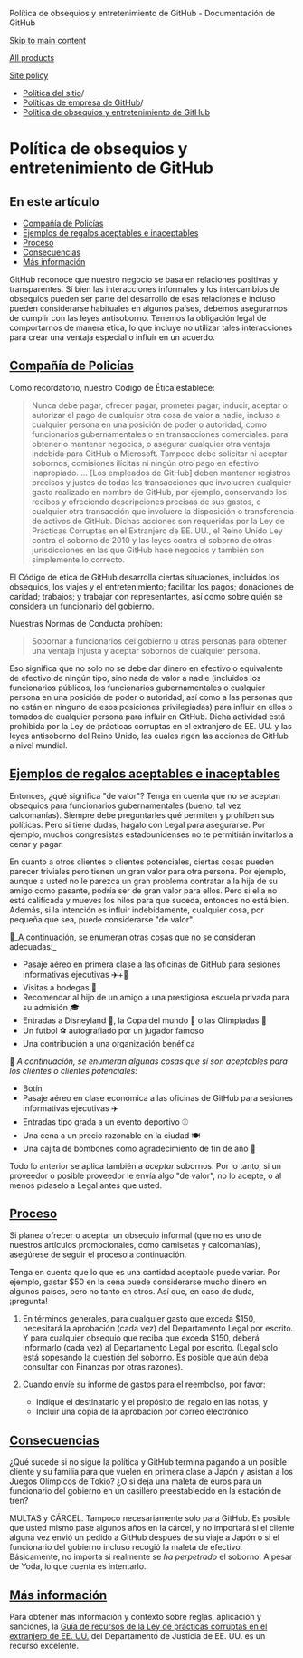 Política de obsequios y entretenimiento de GitHub - Documentación de GitHub

[Skip to main content](#main-content)

[All products](/es)

[Site policy](/site-policy)

* [Política del sitio](/es/site-policy)/
* [Políticas de empresa de GitHub](/es/site-policy/github-company-policies)/
* [Política de obsequios y entretenimiento de GitHub](/es/site-policy/github-company-policies/github-gifts-and-entertainment-policy)

Política de obsequios y entretenimiento de GitHub
==========

En este artículo
----------

* [Compañía de Policías](#company-policies)
* [Ejemplos de regalos aceptables e inaceptables](#examples-of-acceptable-and-unacceptable-gifts)
* [Proceso](#process)
* [Consecuencias](#consequences)
* [Más información](#more-information)

GitHub reconoce que nuestro negocio se basa en relaciones positivas y transparentes. Si bien las interacciones informales y los intercambios de obsequios pueden ser parte del desarrollo de esas relaciones e incluso pueden considerarse habituales en algunos países, debemos asegurarnos de cumplir con las leyes antisoborno. Tenemos la obligación legal de comportarnos de manera ética, lo que incluye no utilizar tales interacciones para crear una ventaja especial o influir en un acuerdo.

[Compañía de Policías](#company-policies)
----------

Como recordatorio, nuestro Código de Ética establece:

>
>
> Nunca debe pagar, ofrecer pagar, prometer pagar, inducir, aceptar o autorizar el pago de cualquier otra cosa de valor a nadie, incluso a cualquier persona en una posición de poder o autoridad, como funcionarios gubernamentales o en transacciones comerciales. para obtener o mantener negocios, o asegurar cualquier otra ventaja indebida para GitHub o Microsoft. Tampoco debe solicitar ni aceptar sobornos, comisiones ilícitas ni ningún otro pago en efectivo inapropiado. ... [Los empleados de GitHub] deben mantener registros precisos y justos de todas las transacciones que involucren cualquier gasto realizado en nombre de GitHub, por ejemplo, conservando los recibos y ofreciendo descripciones precisas de sus gastos, o cualquier otra transacción que involucre la disposición o transferencia de activos de GitHub. Dichas acciones son requeridas por la Ley de Prácticas Corruptas en el Extranjero de EE. UU., el Reino Unido Ley contra el soborno de 2010 y las leyes contra el soborno de otras jurisdicciones en las que GitHub hace negocios y también son simplemente lo correcto.
>
>

El Código de ética de GitHub desarrolla ciertas situaciones, incluidos los obsequios, los viajes y el entretenimiento; facilitar los pagos; donaciones de caridad; trabajos; y trabajar con representantes, así como sobre quién se considera un funcionario del gobierno.

Nuestras Normas de Conducta prohíben:

>
>
> Sobornar a funcionarios del gobierno u otras personas para obtener una ventaja injusta y aceptar sobornos de cualquier persona.
>
>

Eso significa que no solo no se debe dar dinero en efectivo o equivalente de efectivo de ningún tipo, sino nada de valor a nadie (incluidos los funcionarios públicos, los funcionarios gubernamentales o cualquier persona en una posición de poder o autoridad, así como a las personas que no están en ninguno de esos posiciones privilegiadas) para influir en ellos o tomados de cualquier persona para influir en GitHub. Dicha actividad está prohibida por la Ley de prácticas corruptas en el extranjero de EE. UU. y las leyes antisoborno del Reino Unido, las cuales rigen las acciones de GitHub a nivel mundial.

[Ejemplos de regalos aceptables e inaceptables](#examples-of-acceptable-and-unacceptable-gifts)
----------

Entonces, ¿qué significa "de valor"? Tenga en cuenta que no se aceptan obsequios para funcionarios gubernamentales (bueno, tal vez calcomanías). Siempre debe preguntarles qué permiten y prohíben sus políticas. Pero si tiene dudas, hágalo con Legal para asegurarse. Por ejemplo, muchos congresistas estadounidenses no te permitirán invitarlos a cenar y pagar.

En cuanto a otros clientes o clientes potenciales, ciertas cosas pueden parecer triviales pero tienen un gran valor para otra persona. Por ejemplo, aunque a usted no le parezca un gran problema contratar a la hija de su amigo como pasante, podría ser de gran valor para ellos. Pero si ella no está calificada y mueves los hilos para que suceda, entonces no está bien. Además, si la intención es influir indebidamente, cualquier cosa, por pequeña que sea, puede considerarse "de valor".

🙅\_A continuación, se enumeran otras cosas que no se consideran adecuadas:\_

* Pasaje aéreo en primera clase a las oficinas de GitHub para sesiones informativas ejecutivas ✈️+🍾
* Visitas a bodegas 🍷
* Recomendar al hijo de un amigo a una prestigiosa escuela privada para su admisión 🎓
* Entradas a Disneyland 👸, la Copa del mundo 🥅 o las Olimpiadas 🏅
* Un futbol ⚽️ autografiado por un jugador famoso
* Una contribución a una organización benéfica

🙆 *A continuación, se enumeran algunas cosas que sí son aceptables para los clientes o clientes potenciales:*

* Botín
* Pasaje aéreo en clase económica a las oficinas de GitHub para sesiones informativas ejecutivas ✈️
* Entradas tipo grada a un evento deportivo ⚾️
* Una cena a un precio razonable en la ciudad 🍽
* Una cajita de bombones como agradecimiento de fin de año 🍫

Todo lo anterior se aplica también a *aceptar* sobornos. Por lo tanto, si un proveedor o posible proveedor le envía algo "de valor", no lo acepte, o al menos pídaselo a Legal antes que usted.

[Proceso](#process)
----------

Si planea ofrecer o aceptar un obsequio informal (que no es uno de nuestros artículos promocionales, como camisetas y calcomanías), asegúrese de seguir el proceso a continuación.

Tenga en cuenta que lo que es una cantidad aceptable puede variar. Por ejemplo, gastar $50 en la cena puede considerarse mucho dinero en algunos países, pero no tanto en otros. Así que, en caso de duda, ¡pregunta!

1. En términos generales, para cualquier gasto que exceda $150, necesitará la aprobación (cada vez) del Departamento Legal por escrito. Y para cualquier obsequio que reciba que exceda $150, deberá informarlo (cada vez) al Departamento Legal por escrito. (Legal solo está sopesando la cuestión del soborno. Es posible que aún deba consultar con Finanzas por otras razones).

2. Cuando envíe su informe de gastos para el reembolso, por favor:

   * Indique el destinatario y el propósito del regalo en las notas; y
   * Incluir una copia de la aprobación por correo electrónico

[Consecuencias](#consequences)
----------

¿Qué sucede si no sigue la política y GitHub termina pagando a un posible cliente y su familia para que vuelen en primera clase a Japón y asistan a los Juegos Olímpicos de Tokio? ¿O si deja una maleta de euros para un funcionario del gobierno en un casillero preestablecido en la estación de tren?

MULTAS y CÁRCEL. Tampoco necesariamente solo para GitHub. Es posible que usted mismo pase algunos años en la cárcel, y no importará si el cliente alguna vez envió un pedido a GitHub después de su viaje a Japón o si el funcionario del gobierno incluso recogió la maleta de efectivo. Básicamente, no importa si realmente se *ha perpetrado* el soborno. A pesar de Yoda, lo que cuenta es intentarlo.

[Más información](#more-information)
----------

Para obtener más información y contexto sobre reglas, aplicación y sanciones, la [Guía de recursos de la Ley de prácticas corruptas en el extranjero de EE. UU.](https://www.justice.gov/sites/default/files/criminal-fraud/legacy/2015/01/16/guide.pdf) del Departamento de Justicia de EE. UU. es un recurso excelente.

